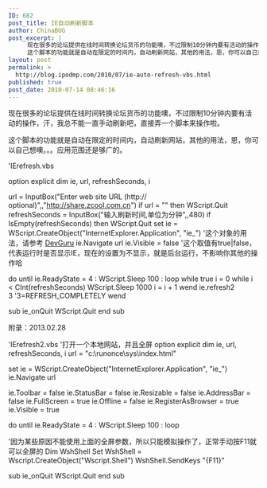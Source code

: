 ```yaml
---
ID: 682
post_title: IE自动刷新脚本
author: ChinaBUG
post_excerpt: |
  　　现在很多的论坛提供在线时间转换论坛货币的功能噢，不过限制10分钟内要有活动的操作，汗，我总不能一直手动刷新吧，直接弄一个脚本来操作啦。
  　　这个脚本的功能就是自动在限定的时间内，自动刷新网站，其他的用法，恩，你可以自己想噢。。。应用范围还是够广的。
layout: post
permalink: >
  http://blog.ipodmp.com/2010/07/ie-auto-refresh-vbs.html
published: true
post_date: 2010-07-14 08:46:16
---
```

现在很多的论坛提供在线时间转换论坛货币的功能噢，不过限制10分钟内要有活动的操作，汗，我总不能一直手动刷新吧，直接弄一个脚本来操作啦。

这个脚本的功能就是自动在限定的时间内，自动刷新网站，其他的用法，恩，你可以自己想噢。。。应用范围还是够广的。

'IErefresh.vbs

option explicit
dim ie, url, refreshSeconds, i

url = InputBox("Enter web site URL (http:// optional)",,"<a href="http://share.zcool.com.cn/">http://share.zcool.com.cn</a>")
if url = "" then WScript.Quit
refreshSeconds = InputBox("输入刷新时间,单位为分钟",,480)
if IsEmpty(refreshSeconds) then WScript.Quit
set ie = WScript.CreateObject("InternetExplorer.Application", "ie_") '这个对象的用法，请参考 <a href="http://www.devguru.com/Technologies/wsh/quickref/wscript_CreateObject.html" target="_blank">DevGuru</a>
ie.Navigate url
ie.Visible = false '这个取值有true|false，代表运行时是否显示IE，现在的设置为不显示，就是后台运行，不影响你其他的操作哈

do until ie.ReadyState = 4 : WScript.Sleep 100 : loop
while true
i = 0
while i &lt; CInt(refreshSeconds)
WScript.Sleep 1000
i = i + 1
wend
ie.refresh2 3 '3=REFRESH_COMPLETELY
wend

sub ie_onQuit
WScript.Quit
end sub

附录：2013.02.28

'IErefresh2.vbs
'打开一个本地网站，并且全屏
option explicit
dim ie, url, refreshSeconds, i
url = "c:\runonce\sys\index.html"

set ie = WScript.CreateObject("InternetExplorer.Application", "ie_")
ie.Navigate url

ie.Toolbar = false
ie.StatusBar = false
ie.Resizable = false
ie.AddressBar = false
ie.FullScreen = true
ie.Offline = false
ie.RegisterAsBrowser = true
ie.Visible = true

do until ie.ReadyState = 4 : WScript.Sleep 100 : loop

'因为某些原因不能使用上面的全屏参数，所以只能模拟操作了，正常手动按F11就可以全屏的
Dim WshShell
Set WshShell = Wscript.CreateObject("Wscript.Shell")
WshShell.SendKeys "{F11}"

sub ie_onQuit
WScript.Quit
end sub